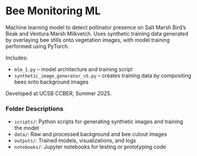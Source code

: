 # Bee Monitoring MLMachine learning model to detect pollinator presence on Salt Marsh Bird’s Beak and Ventura Marsh Milkvetch. Uses synthetic training data generated by overlaying bee stills onto vegetation images, with model training performed using PyTorch.Includes:- `mlm_1.py` – model architecture and training script- `synthetic_image_generator_v5.py` – creates training data by compositing bees onto background imagesDeveloped at UCSB CCBER, Summer 2025.### Folder Descriptions- `scripts/`: Python scripts for generating synthetic images and training the model- `data/`: Raw and processed background and bee cutout images- `outputs/`: Trained models, visualizations, and logs- `notebooks/`: Jupyter notebooks for testing or prototyping code